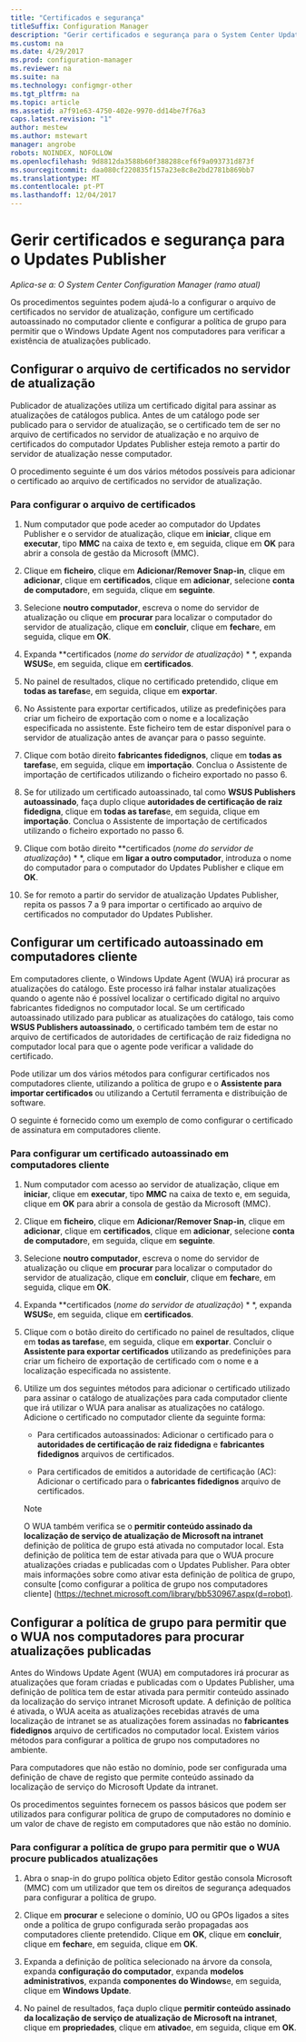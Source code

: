 ```yaml
---
title: "Certificados e segurança"
titleSuffix: Configuration Manager
description: "Gerir certificados e segurança para o System Center Updates Publisher"
ms.custom: na
ms.date: 4/29/2017
ms.prod: configuration-manager
ms.reviewer: na
ms.suite: na
ms.technology: configmgr-other
ms.tgt_pltfrm: na
ms.topic: article
ms.assetid: a7f91e63-4750-402e-9970-dd14be7f76a3
caps.latest.revision: "1"
author: mestew
ms.author: mstewart
manager: angrobe
robots: NOINDEX, NOFOLLOW
ms.openlocfilehash: 9d8812da3588b60f388288cef6f9a093731d873f
ms.sourcegitcommit: daa080cf220835f157a23e8c8e2bd2781b869bb7
ms.translationtype: MT
ms.contentlocale: pt-PT
ms.lasthandoff: 12/04/2017
---
```

# <a name="manage-certificates-and-security-for-updates-publisher"></a>Gerir certificados e segurança para o Updates Publisher

*Aplica-se a: O System Center Configuration Manager (ramo atual)*

Os procedimentos seguintes podem ajudá-lo a configurar o arquivo de certificados no servidor de atualização, configure um certificado autoassinado no computador cliente e configurar a política de grupo para permitir que o Windows Update Agent nos computadores para verificar a existência de atualizações publicado.

## <a name="configure-the-certificate-store-on-the-update-server"></a>Configurar o arquivo de certificados no servidor de atualização
 Publicador de atualizações utiliza um certificado digital para assinar as atualizações de catálogos publica. Antes de um catálogo pode ser publicado para o servidor de atualização, se o certificado tem de ser no arquivo de certificados no servidor de atualização e no arquivo de certificados do computador Updates Publisher esteja remoto a partir do servidor de atualização nesse computador.

O procedimento seguinte é um dos vários métodos possíveis para adicionar o certificado ao arquivo de certificados no servidor de atualização.

### <a name="to-configure-the-certificate-store"></a>Para configurar o arquivo de certificados
1.  Num computador que pode aceder ao computador do Updates Publisher e o servidor de atualização, clique em **iniciar**, clique em **executar**, tipo **MMC** na caixa de texto e, em seguida, clique em **OK** para abrir a consola de gestão da Microsoft (MMC).

2.  Clique em **ficheiro**, clique em **Adicionar/Remover Snap-in**, clique em **adicionar**, clique em **certificados**, clique em **adicionar**, selecione **conta de computador**e, em seguida, clique em **seguinte**.

3.  Selecione **noutro computador**, escreva o nome do servidor de atualização ou clique em **procurar** para localizar o computador do servidor de atualização, clique em **concluir**, clique em **fechar**e, em seguida, clique em **OK**.

4.  Expanda  **certificados (*nome do servidor de atualização*) * *, expanda **WSUS**e, em seguida, clique em **certificados**.

5.  No painel de resultados, clique no certificado pretendido, clique em **todas as tarefas**e, em seguida, clique em **exportar**.

6.  No Assistente para exportar certificados, utilize as predefinições para criar um ficheiro de exportação com o nome e a localização especificada no assistente. Este ficheiro tem de estar disponível para o servidor de atualização antes de avançar para o passo seguinte.

7.  Clique com botão direito **fabricantes fidedignos**, clique em **todas as tarefas**e, em seguida, clique em **importação**. Conclua o Assistente de importação de certificados utilizando o ficheiro exportado no passo 6.

8.  Se for utilizado um certificado autoassinado, tal como **WSUS Publishers autoassinado**, faça duplo clique **autoridades de certificação de raiz fidedigna**, clique em **todas as tarefas**e, em seguida, clique em **importação**. Conclua o Assistente de importação de certificados utilizando o ficheiro exportado no passo 6.

9.  Clique com botão direito  **certificados (*nome do servidor de atualização*) * *, clique em **ligar a outro computador**, introduza o nome do computador para o computador do Updates Publisher e clique em **OK**.

10. Se for remoto a partir do servidor de atualização Updates Publisher, repita os passos 7 a 9 para importar o certificado ao arquivo de certificados no computador do Updates Publisher.



## <a name="configure-a-self-signing-certificate-on-client-computers"></a>Configurar um certificado autoassinado em computadores cliente
Em computadores cliente, o Windows Update Agent (WUA) irá procurar as atualizações do catálogo. Este processo irá falhar instalar atualizações quando o agente não é possível localizar o certificado digital no arquivo fabricantes fidedignos no computador local. Se um certificado autoassinado utilizado para publicar as atualizações do catálogo, tais como **WSUS Publishers autoassinado**, o certificado também tem de estar no arquivo de certificados de autoridades de certificação de raiz fidedigna no computador local para que o agente pode verificar a validade do certificado.

Pode utilizar um dos vários métodos para configurar certificados nos computadores cliente, utilizando a política de grupo e o **Assistente para importar certificados** ou utilizando a Certutil ferramenta e distribuição de software.

O seguinte é fornecido como um exemplo de como configurar o certificado de assinatura em computadores cliente.

### <a name="to-configure-a-self-signing-certificate-on-client-computers"></a>Para configurar um certificado autoassinado em computadores cliente
1.  Num computador com acesso ao servidor de atualização, clique em **iniciar**, clique em **executar**, tipo **MMC** na caixa de texto e, em seguida, clique em **OK** para abrir a consola de gestão da Microsoft (MMC).

2.  Clique em **ficheiro**, clique em **Adicionar/Remover Snap-in**, clique em **adicionar**, clique em **certificados**, clique em **adicionar**, selecione **conta de computador**e, em seguida, clique em **seguinte**.

3.  Selecione **noutro computador**, escreva o nome do servidor de atualização ou clique em **procurar** para localizar o computador do servidor de atualização, clique em **concluir**, clique em **fechar**e, em seguida, clique em **OK**.

4.  Expanda  **certificados (*nome do servidor de atualização*) * *, expanda **WSUS**e, em seguida, clique em **certificados**.

5.  Clique com o botão direito do certificado no painel de resultados, clique em **todas as tarefas**e, em seguida, clique em **exportar**. Concluir o **Assistente para exportar certificados** utilizando as predefinições para criar um ficheiro de exportação de certificado com o nome e a localização especificada no assistente.

6.  Utilize um dos seguintes métodos para adicionar o certificado utilizado para assinar o catálogo de atualizações para cada computador cliente que irá utilizar o WUA para analisar as atualizações no catálogo. Adicione o certificado no computador cliente da seguinte forma:

    -   Para certificados autoassinados: Adicionar o certificado para o **autoridades de certificação de raiz fidedigna** e **fabricantes fidedignos** arquivos de certificados.

    -   Para certificados de emitidos a autoridade de certificação (AC): Adicionar o certificado para o **fabricantes fidedignos** arquivo de certificados.

    > [!NOTE]
    > O WUA também verifica se o **permitir conteúdo assinado da localização de serviço de atualização de Microsoft na intranet** definição de política de grupo está ativada no computador local. Esta definição de política tem de estar ativada para que o WUA procure atualizações criadas e publicadas com o Updates Publisher. Para obter mais informações sobre como ativar esta definição de política de grupo, consulte [como configurar a política de grupo nos computadores cliente] (https://technet.microsoft.com/library/bb530967.aspx(d=robot).



## <a name="configuring-group-policy-to-allow-wua-on-computers-to-scan-for-published-updates"></a>Configurar a política de grupo para permitir que o WUA nos computadores para procurar atualizações publicadas
Antes do Windows Update Agent (WUA) em computadores irá procurar as atualizações que foram criadas e publicadas com o Updates Publisher, uma definição de política tem de estar ativada para permitir conteúdo assinado da localização do serviço intranet Microsoft update. A definição de política é ativada, o WUA aceita as atualizações recebidas através de uma localização de intranet se as atualizações forem assinadas no **fabricantes fidedignos** arquivo de certificados no computador local. Existem vários métodos para configurar a política de grupo nos computadores no ambiente.

Para computadores que não estão no domínio, pode ser configurada uma definição de chave de registo que permite conteúdo assinado da localização de serviço do Microsoft Update da intranet.

Os procedimentos seguintes fornecem os passos básicos que podem ser utilizados para configurar política de grupo de computadores no domínio e um valor de chave de registo em computadores que não estão no domínio.

### <a name="to-configure-group-policy-to-allow-wua-to-scan-for-published-updates"></a>Para configurar a política de grupo para permitir que o WUA procure publicados atualizações
1.  Abra o snap-in do grupo política objeto Editor gestão consola Microsoft (MMC) com um utilizador que tem os direitos de segurança adequados para configurar a política de grupo.

2.  Clique em **procurar** e selecione o domínio, UO ou GPOs ligados a sites onde a política de grupo configurada serão propagadas aos computadores cliente pretendido. Clique em **OK**, clique em **concluir**, clique em **fechar**e, em seguida, clique em **OK**.

3.  Expanda a definição de política selecionado na árvore da consola, expanda **configuração do computador**, expanda **modelos administrativos**, expanda **componentes do Windows**e, em seguida, clique em **Windows Update**.

4.  No painel de resultados, faça duplo clique **permitir conteúdo assinado da localização de serviço de atualização de Microsoft na intranet**, clique em **propriedades**, clique em **ativado**e, em seguida, clique em **OK**.
